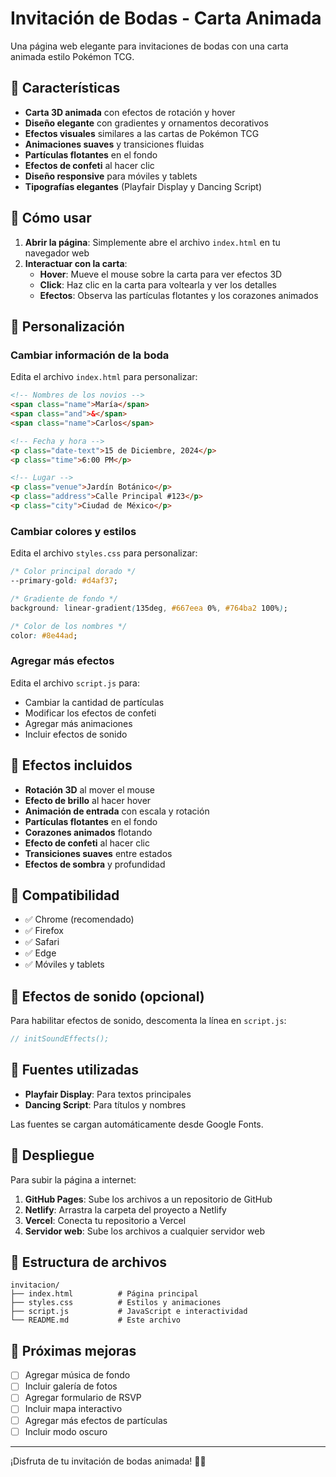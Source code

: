 # Invitación de Bodas - Carta Animada

Una página web elegante para invitaciones de bodas con una carta animada estilo Pokémon TCG.

## 🎨 Características

- **Carta 3D animada** con efectos de rotación y hover
- **Diseño elegante** con gradientes y ornamentos decorativos
- **Efectos visuales** similares a las cartas de Pokémon TCG
- **Animaciones suaves** y transiciones fluidas
- **Partículas flotantes** en el fondo
- **Efectos de confeti** al hacer clic
- **Diseño responsive** para móviles y tablets
- **Tipografías elegantes** (Playfair Display y Dancing Script)

## 🚀 Cómo usar

1. **Abrir la página**: Simplemente abre el archivo `index.html` en tu navegador web
2. **Interactuar con la carta**:
   - **Hover**: Mueve el mouse sobre la carta para ver efectos 3D
   - **Click**: Haz clic en la carta para voltearla y ver los detalles
   - **Efectos**: Observa las partículas flotantes y los corazones animados

## 🎯 Personalización

### Cambiar información de la boda

Edita el archivo `index.html` para personalizar:

```html
<!-- Nombres de los novios -->
<span class="name">María</span>
<span class="and">&</span>
<span class="name">Carlos</span>

<!-- Fecha y hora -->
<p class="date-text">15 de Diciembre, 2024</p>
<p class="time">6:00 PM</p>

<!-- Lugar -->
<p class="venue">Jardín Botánico</p>
<p class="address">Calle Principal #123</p>
<p class="city">Ciudad de México</p>
```

### Cambiar colores y estilos

Edita el archivo `styles.css` para personalizar:

```css
/* Color principal dorado */
--primary-gold: #d4af37;

/* Gradiente de fondo */
background: linear-gradient(135deg, #667eea 0%, #764ba2 100%);

/* Color de los nombres */
color: #8e44ad;
```

### Agregar más efectos

Edita el archivo `script.js` para:

- Cambiar la cantidad de partículas
- Modificar los efectos de confeti
- Agregar más animaciones
- Incluir efectos de sonido

## 🎨 Efectos incluidos

- **Rotación 3D** al mover el mouse
- **Efecto de brillo** al hacer hover
- **Animación de entrada** con escala y rotación
- **Partículas flotantes** en el fondo
- **Corazones animados** flotando
- **Efecto de confeti** al hacer clic
- **Transiciones suaves** entre estados
- **Efectos de sombra** y profundidad

## 📱 Compatibilidad

- ✅ Chrome (recomendado)
- ✅ Firefox
- ✅ Safari
- ✅ Edge
- ✅ Móviles y tablets

## 🎵 Efectos de sonido (opcional)

Para habilitar efectos de sonido, descomenta la línea en `script.js`:

```javascript
// initSoundEffects();
```

## 🎨 Fuentes utilizadas

- **Playfair Display**: Para textos principales
- **Dancing Script**: Para títulos y nombres

Las fuentes se cargan automáticamente desde Google Fonts.

## 🚀 Despliegue

Para subir la página a internet:

1. **GitHub Pages**: Sube los archivos a un repositorio de GitHub
2. **Netlify**: Arrastra la carpeta del proyecto a Netlify
3. **Vercel**: Conecta tu repositorio a Vercel
4. **Servidor web**: Sube los archivos a cualquier servidor web

## 📄 Estructura de archivos

```
invitacion/
├── index.html          # Página principal
├── styles.css          # Estilos y animaciones
├── script.js           # JavaScript e interactividad
└── README.md           # Este archivo
```

## 🎯 Próximas mejoras

- [ ] Agregar música de fondo
- [ ] Incluir galería de fotos
- [ ] Agregar formulario de RSVP
- [ ] Incluir mapa interactivo
- [ ] Agregar más efectos de partículas
- [ ] Incluir modo oscuro

---

¡Disfruta de tu invitación de bodas animada! 🎉💍 